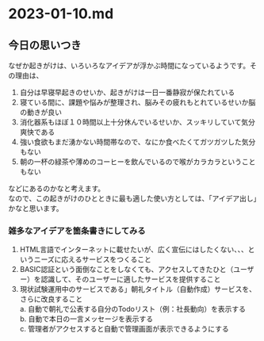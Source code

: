 # 2023-01-10.md

## 今日の思いつき

なぜか起きがけは、いろいろなアイデアが浮かぶ時間になっているようです。その理由は、  

1. 自分は早寝早起きのせいか、起きがけは一日一番静寂が保たれている
2. 寝ている間に、課題や悩みが整理され、脳みその疲れもとれているせいか脳の動きが良い
3. 消化器系もほぼ１０時間以上十分休んでいるせいか、スッキリしていて気分爽快である
4. 強い食欲もまだ湧かない時間帯なので、なにか食べたくてガツガツした気分もない
5. 朝の一杯の緑茶や薄めのコーヒーを飲んでいるので喉がカラカラということもない

などにあるのかなと考えます。  
なので、この起きがけのひとときに最も適した使い方としては、「アイデア出し」かなと思います。　  

### 雑多なアイデアを箇条書きにしてみる

1. HTML言語でインターネットに載せたいが、広く宣伝にはしたくない、、、というニーズに応えるサービスをつくること
2. BASIC認証という面倒なことをしなくても、アクセスしてきたひと（ユーザー）を認識して、そのユーザーに適したサービスを提供すること
3. 現状試験運用中のサービスである」朝礼タイトル（自動作成）サービスを、さらに改良すること<br>
  a. 自動で朝礼で公表する自分のTodoリスト（例：社長動向）を表示する<br>
  b. 自動で本日の一言メッセージを表示する<br>
  c. 管理者がアクセスすると自動で管理画面が表示できるようにする<br>
  

